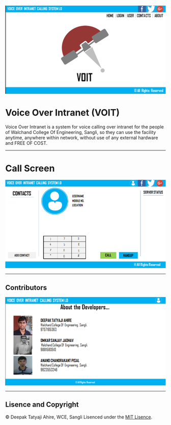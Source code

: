 <p align="center">
<img src="https://github.com/adeepak7/Voice-Over-Intranet-VOIT/blob/master/voit_logo.png">
</p>

# Voice Over Intranet (VOIT)
Voice Over Intranet is a system for voice calling over intranet for the people of Walchand College Of Engineering, Sangli, so they can use the facility anytime, anywhere within network, without use of any external hardware and FREE OF COST.

---
# Call Screen 
<p align="center">
<img src="https://github.com/adeepak7/Voice-Over-Intranet-VOIT/blob/master/Project%20Jar/Screenshot%20(2).png">
</p>

---

## Contributors
<p align="center">
<img src="https://github.com/adeepak7/Voice-Over-Intranet-VOIT/blob/master/Project%20Jar/Screenshot%20(48).png">
</p>

---

## Lisence and Copyright
© Deepak Tatyaji Ahire, WCE, Sangli
Lisenced under the [MIT Lisence](https://github.com/adeepak7/Voice-Over-Intranet-VOIT-/blob/master/LISENCE.md).
